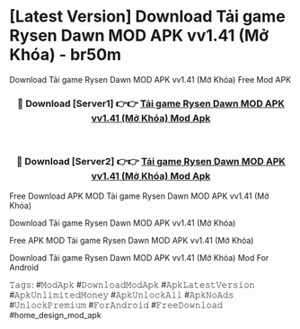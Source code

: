 # [Latest Version] Download Tải game Rysen Dawn MOD APK vv1.41 (Mở Khóa) - br50m

Download Tải game Rysen Dawn MOD APK vv1.41 (Mở Khóa) Free Mod APK

<div align="center">
<h3>🔴 Download [Server1] 👉👉 <a href="https://apk-comot.site?title=Tải_game_Rysen_Dawn_MOD_APK_vv1.41_(Mở_Khóa)">Tải game Rysen Dawn MOD APK vv1.41 (Mở Khóa) Mod Apk</a></h3><br>

<h3>🔴 Download [Server2] 👉👉 <a href="https://apk-comot.site?title=Tải_game_Rysen_Dawn_MOD_APK_vv1.41_(Mở_Khóa)">Tải game Rysen Dawn MOD APK vv1.41 (Mở Khóa) Mod Apk</a></h3>
</div>


Free Download APK MOD Tải game Rysen Dawn MOD APK vv1.41 (Mở Khóa)

Download Tải game Rysen Dawn MOD APK vv1.41 (Mở Khóa) 

Free APK MOD Tải game Rysen Dawn MOD APK vv1.41 (Mở Khóa) 

Download Tải game Rysen Dawn MOD APK vv1.41 (Mở Khóa) Mod For Android

𝚃𝚊𝚐𝚜: #𝙼𝚘𝚍𝙰𝚙𝚔 #𝙳𝚘𝚠𝚗𝚕𝚘𝚊𝚍𝙼𝚘𝚍𝙰𝚙𝚔 #𝙰𝚙𝚔𝙻𝚊𝚝𝚎𝚜𝚝𝚅𝚎𝚛𝚜𝚒𝚘𝚗 #𝙰𝚙𝚔𝚄𝚗𝚕𝚒𝚖𝚒𝚝𝚎𝚍𝙼𝚘𝚗𝚎𝚢 #𝙰𝚙𝚔𝚄𝚗𝚕𝚘𝚌𝚔𝙰𝚕𝚕 #𝙰𝚙𝚔𝙽𝚘𝙰𝚍𝚜 #𝚄𝚗𝚕𝚘𝚌𝚔𝙿𝚛𝚎𝚖𝚒𝚞𝚖 #𝙵𝚘𝚛𝙰𝚗𝚍𝚛𝚘𝚒𝚍 #𝙵𝚛𝚎𝚎𝙳𝚘𝚠𝚗𝚕𝚘𝚊𝚍 #home_design_mod_apk